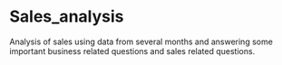 # Sales_analysis
Analysis of sales using data from several months and answering some important business related questions and sales related questions.
